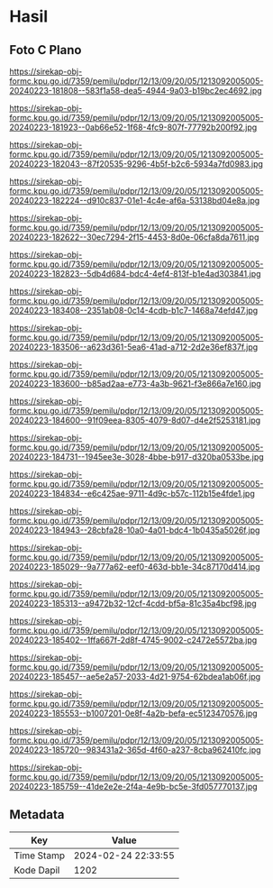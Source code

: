 # Hasil

## Foto C Plano

https://sirekap-obj-formc.kpu.go.id/7359/pemilu/pdpr/12/13/09/20/05/1213092005005-20240223-181808--583f1a58-dea5-4944-9a03-b19bc2ec4692.jpg

https://sirekap-obj-formc.kpu.go.id/7359/pemilu/pdpr/12/13/09/20/05/1213092005005-20240223-181923--0ab66e52-1f68-4fc9-807f-77792b200f92.jpg

https://sirekap-obj-formc.kpu.go.id/7359/pemilu/pdpr/12/13/09/20/05/1213092005005-20240223-182043--87f20535-9296-4b5f-b2c6-5934a7fd0983.jpg

https://sirekap-obj-formc.kpu.go.id/7359/pemilu/pdpr/12/13/09/20/05/1213092005005-20240223-182224--d910c837-01e1-4c4e-af6a-53138bd04e8a.jpg

https://sirekap-obj-formc.kpu.go.id/7359/pemilu/pdpr/12/13/09/20/05/1213092005005-20240223-182622--30ec7294-2f15-4453-8d0e-06cfa8da7611.jpg

https://sirekap-obj-formc.kpu.go.id/7359/pemilu/pdpr/12/13/09/20/05/1213092005005-20240223-182823--5db4d684-bdc4-4ef4-813f-b1e4ad303841.jpg

https://sirekap-obj-formc.kpu.go.id/7359/pemilu/pdpr/12/13/09/20/05/1213092005005-20240223-183408--2351ab08-0c14-4cdb-b1c7-1468a74efd47.jpg

https://sirekap-obj-formc.kpu.go.id/7359/pemilu/pdpr/12/13/09/20/05/1213092005005-20240223-183506--a623d361-5ea6-41ad-a712-2d2e36ef837f.jpg

https://sirekap-obj-formc.kpu.go.id/7359/pemilu/pdpr/12/13/09/20/05/1213092005005-20240223-183600--b85ad2aa-e773-4a3b-9621-f3e866a7e160.jpg

https://sirekap-obj-formc.kpu.go.id/7359/pemilu/pdpr/12/13/09/20/05/1213092005005-20240223-184600--91f09eea-8305-4079-8d07-d4e2f5253181.jpg

https://sirekap-obj-formc.kpu.go.id/7359/pemilu/pdpr/12/13/09/20/05/1213092005005-20240223-184731--1945ee3e-3028-4bbe-b917-d320ba0533be.jpg

https://sirekap-obj-formc.kpu.go.id/7359/pemilu/pdpr/12/13/09/20/05/1213092005005-20240223-184834--e6c425ae-9711-4d9c-b57c-112b15e4fde1.jpg

https://sirekap-obj-formc.kpu.go.id/7359/pemilu/pdpr/12/13/09/20/05/1213092005005-20240223-184943--28cbfa28-10a0-4a01-bdc4-1b0435a5026f.jpg

https://sirekap-obj-formc.kpu.go.id/7359/pemilu/pdpr/12/13/09/20/05/1213092005005-20240223-185029--9a777a62-eef0-463d-bb1e-34c87170d414.jpg

https://sirekap-obj-formc.kpu.go.id/7359/pemilu/pdpr/12/13/09/20/05/1213092005005-20240223-185313--a9472b32-12cf-4cdd-bf5a-81c35a4bcf98.jpg

https://sirekap-obj-formc.kpu.go.id/7359/pemilu/pdpr/12/13/09/20/05/1213092005005-20240223-185402--1ffa667f-2d8f-4745-9002-c2472e5572ba.jpg

https://sirekap-obj-formc.kpu.go.id/7359/pemilu/pdpr/12/13/09/20/05/1213092005005-20240223-185457--ae5e2a57-2033-4d21-9754-62bdea1ab06f.jpg

https://sirekap-obj-formc.kpu.go.id/7359/pemilu/pdpr/12/13/09/20/05/1213092005005-20240223-185553--b1007201-0e8f-4a2b-befa-ec5123470576.jpg

https://sirekap-obj-formc.kpu.go.id/7359/pemilu/pdpr/12/13/09/20/05/1213092005005-20240223-185720--983431a2-365d-4f60-a237-8cba962410fc.jpg

https://sirekap-obj-formc.kpu.go.id/7359/pemilu/pdpr/12/13/09/20/05/1213092005005-20240223-185759--41de2e2e-2f4a-4e9b-bc5e-3fd057770137.jpg


## Metadata

| Key        | Value               |
| ---------- | ------------------- |
| Time Stamp | 2024-02-24 22:33:55 |
| Kode Dapil | 1202                |



